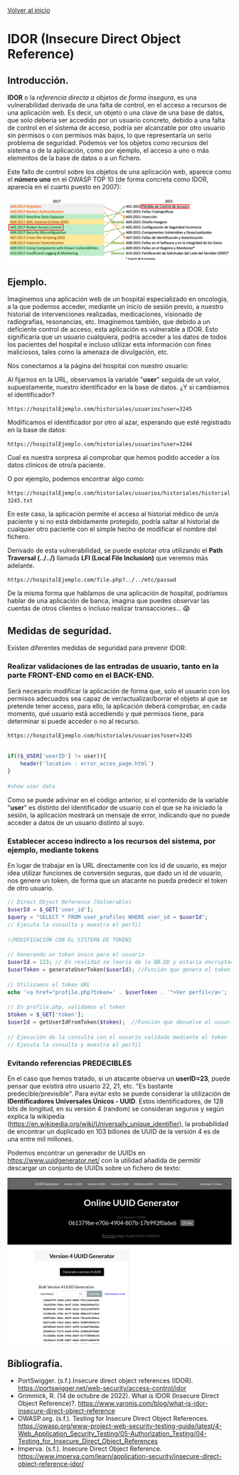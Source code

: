 [Volver al inicio](../Readme.md)
# IDOR (Insecure Direct Object Reference)

## Introducción.
**IDOR** o la _referencia directa a objetos de forma insegura_, es una vulnerabilidad derivada de una falta de control, en el acceso a recursos de una aplicación web. Es decir, un objeto o una clave de una base de datos, que solo debería ser accedido por un usuario concreto, debido a una falta de control en el sistema de acceso, podría ser alcanzable por otro usuario sin permisos o con permisos más bajos, lo que representaría un serio problema de seguridad.
Podemos ver los objetos como recursos del sistema o de la aplicación, como por ejemplo, el acceso a uno o más elementos de la base de datos o a un fichero.

Este fallo de control sobre los objetos de una aplicación web, aparece como el **número uno** en el OWASP TOP 10 (de forma concreta como IDOR, aparecía en el cuarto puesto en 2007):

![Imagen OWASP TOP 10](_images/mapping.png)

## Ejemplo.
Imaginemos una aplicación web de un hospital especializado en oncología, a la que podemos acceder, mediante un inicio de sesión previo, a nuestro historial de intervenciones realizadas, medicaciones, visionado de radiografías, resonancias, etc. Imaginemos también, que debido a un deficiente control de acceso, esta aplicación es vulnerable a IDOR. Esto significaría que un usuario cualquiera, podría acceder a los datos de todos los pacientes del hospital e incluso utilizar esta información con fines maliciosos, tales como la amenaza de divulgación, etc.

Nos conectamos a la página del hospital con nuestro usuario:

Al fijarnos en la URL, observamos la variable "**user**" seguida de un valor, supuestamente, nuestro identificador en la base de datos. ¿Y si cambiamos el identificador?

`https://hospitalEjemplo.com/historiales/usuarios?user=3245`

Modificamos el identificador por otro al azar, esperando que esté registrado en la base de datos:

`https://hospitalEjemplo.com/historiales/usuarios?user=3244`

Cual es nuestra sorpresa al comprobar que hemos podido acceder a los datos clínicos de otro/a paciente.

O por ejemplo, podemos encontrar algo como:

`https://hospitalEjemplo.com/historiales/usuarios/historiales/historial3245.txt`

En este caso, la aplicación permite el acceso al historial médico de un/a paciente y si no está debidamente protegido, podría saltar al historial de cualquier otro paciente con el simple hecho de modificar el nombre del fichero.

Derivado de esta vulnerabilidad, se puede explotar otra utilizando el **Path Traversal (../../)** llamada **LFI (Local File Inclusion)** que veremos más adelante.

`https://hospitalEjemplo.com/file.php?../../etc/passwd`

De la misma forma que hablamos de una aplicación de hospital, podríamos hablar de una aplicación de banca, imagina que puedes observar las cuentas de otros clientes o incluso realizar transacciones... :scream:
## Medidas de seguridad.
Existen diferentes medidas de seguridad para prevenir IDOR:

### Realizar validaciones de las entradas de usuario, tanto en la parte FRONT-END como en el BACK-END.
Será necesario modificar la aplicación de forma que, solo el usuario con los permisos adecuados sea capaz de ver/actualizar/borrar el objeto al que se pretende tener acceso, para ello, la aplicación deberá comprobar, en cada momento, qué usuario está accediendo y qué permisos tiene, para determinar si puede acceder o no al recurso.

`https://hospitalEjemplo.com/historiales/usuarios?user=3245`

```php

if(($_USER['userID'] != user)){
    header('location : error_acces_page.html')
}

#show user data
```

Como se puede adivinar en el código anterior, si el contenido de la variable "**user**" es distinto del identificador de usuario con el que se ha iniciado la sesión, la aplicación mostrará un mensaje de error, indicando que no puede acceder a datos de un usuario distinto al suyo.

### Establecer acceso indirecto a los recursos del sistema, por ejemplo, mediante tokens
En lugar de trabajar en la URL directamente con los id de usuario, es mejor idea utilizar funciones de conversión seguras, que dado un id de usuario, nos genere un token, de forma que un atacante no pueda predecir el token de otro usuario.

```php
// Direct Object Reference (Vulnerable)
$userId = $_GET['user_id'];
$query = "SELECT * FROM user_profiles WHERE user_id = $userId";
// Ejecuta la consulta y muestra el perfil

//MODIFICACIÓN CON EL SISTEMA DE TOKENS

// Generando un token único para el usuario
$userId = 123; // En realidad se leería de la BB.DD y estaría encriptado
$userToken = generateUserToken($userId); //Función que genera el token de usuario

// Utilizamos el token URL
echo '<a href="profile.php?token=' . $userToken . '">Ver perfil</a>';

// En profile.php, validamos el token 
$token = $_GET['token'];
$userId = getUserIdFromToken($token);  //Función que devuelve el usuario en función del token

// Ejecución de la consulta con el usuario validado mediante el token
// Ejecuta la consulta y muestra el perfil

```

### Evitando referencias PREDECIBLES
En el caso que hemos tratado, si un atacante observa un **userID=23**, puede pensar que existirá otro usuario 22, 21, etc. "Es bastante predecible/previsible". Para evitar esto se puede considerar la utilización de **IDentificadores Universales Únicos - UUID**. Estos identificadores, de 128 bits de longitud, en su versión 4 (random) se consideran seguros y según explica la wikipedia (https://en.wikipedia.org/wiki/Universally_unique_identifier), la probabilidad de encontrar un duplicado en 103 billones de UUID de la versión 4 es de una entre mil millones.

Podemos encontrar un generador de UUIDs en https://www.uuidgenerator.net/ con la utilidad añadida de permitir descargar un conjunto de UUIDs sobre un fichero de texto:

![Ejemplo de UUID generator Online](_images/UUID_generator.png)


## Bibliografía.
- PortSwigger. (s.f.).Insecure direct object references (IDOR). https://portswigger.net/web-security/access-control/idor
- Grimmick, R. (14 de octubre de 2022). What is IDOR (Insecure Direct Object Reference)?. https://www.varonis.com/blog/what-is-idor-insecure-direct-object-reference
- OWASP.org. (s.f.). Testing for Insecure Direct Object References. https://owasp.org/www-project-web-security-testing-guide/latest/4-Web_Application_Security_Testing/05-Authorization_Testing/04-Testing_for_Insecure_Direct_Object_References
- Imperva. (s.f.). Insecure Direct Object Reference. https://www.imperva.com/learn/application-security/insecure-direct-object-reference-idor/

